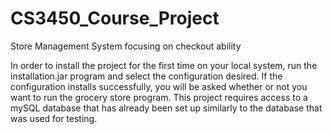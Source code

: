 # CS3450_Course_Project
Store Management System focusing on checkout ability

In order to install the project for the first time on your local system, 
run the installation.jar program and select the configuration desired.
If the configuration installs successfully, you will be asked whether or
not you want to run the grocery store program. This project requires access
to a mySQL database that has already been set up similarly to the database
that was used for testing. 
